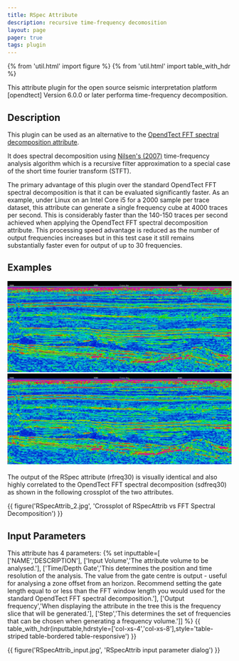 ```yaml
---
title: RSpec Attribute
description: recursive time-frequency decomosition
layout: page
pager: true
tags: plugin
---
```


{% from 'util.html' import figure %}
{% from 'util.html' import table_with_hdr %}

This attribute plugin for the open source seismic interpretation platform [opendtect] Version 6.0.0 or later performa time-frequency decomposition.

## Description

This plugin can be used as an alternative to the <a href="http://opendtect.org/rel/doc/User/base/appendix_spectral-decomposition.htm" target="_blank">OpendTect FFT spectral decomposition attribute</a>.

It does spectral decomposition using [Nilsen's (2007)](https://bora.uib.no/bitstream/handle/1956/3036/42162315.pdf?sequence=1 "Recursive time-frequency reassignment. Geir Kjetil Nilsen. University of Bergen, Norway MSc Thesis") time-frequency analysis algorithm which is a recursive filter approximation to a special case of the short time fourier transform (STFT). 

The primary advantage of this plugin over the standard OpendTect FFT spectral decomposition is that it can be evaluated significantly faster. As an example, under Linux on an Intel Core i5 for a 2000 sample per trace dataset, this attribute can generate a single frequency cube at 4000 traces per second. This is considerably faster than the 140-150 traces per second achieved when applying the OpendTect FFT spectral decomposition attribute. This processing speed advantage is reduced as the number of output frequencies increases but in this test case it still remains substantially faster even for output of up to 30 frequencies.

## Examples
<div class="juxtapose">
    <img src="images/RSpecAttrib_sd.jpg" data-label="FFT Spectral Decomposition (30Hz +/-28ms window)"/>
    <img src="images/RSpecAttrib_1.jpg"  data-label="Recursive time-frequency attribute (30Hz +/- 22ms window)"/>
</div>
<br/>
The output of the RSpec attribute (rfreq30) is visually identical and also highly correlated to the OpendTect FFT spectral decomposition (sdfreq30) as shown in the following crossplot of the two attributes.

{{ figure('RSpecAttrib_2.jpg', 'Crossplot of RSpecAttrib vs FFT Spectral Decomposition') }}

## Input Parameters

This attribute has 4 parameters:
{% set inputtable=[
['NAME','DESCRIPTION'],
['Input Volume','The attribute volume to be analysed.'],
['Time/Depth Gate','This determines the position and time resolution of the analysis. The value from the gate centre is output - useful for analysing a zone offset from an horizon. Recommend setting the gate length equal to or less than the FFT window length you would used for the standard OpendTect FFT spectral decomposition.'],
['Output frequency','When displaying the attribute in the tree this is the frequency slice that will be generated.'],
['Step','This determines the set of frequencies that can be chosen when generating a frequency volume.']]
%}
{{ table_with_hdr(inputtable,hdrstyle=['col-xs-4','col-xs-8'],style='table-striped table-bordered table-responsive') }}

{{ figure('RSpecAttrib_input.jpg', 'RSpecAttrib input parameter dialog') }}  


